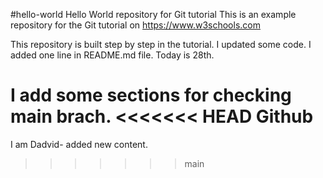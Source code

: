 #hello-world
Hello World repository for Git tutorial
This is an example repository for the Git tutorial on https://www.w3schools.com

This repository is built step by step in the tutorial.
I updated some code.
I added one line in README.md file.
Today is 28th.

I add some sections for checking main brach.
<<<<<<< HEAD
Github
=======

I am Dadvid- added new content.
>>>>>>> main
